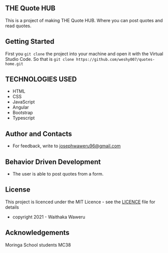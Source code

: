 ## THE Quote HUB
This is a project of making THE Quote HUB. Where you can post quotes and read quotes.

## Getting Started
First you `git clone` the project into your machine and open it with the Virtual Studio Code. 
So that is `git clone https://github.com/weshy007/quotes-home.git`

## TECHNOLOGIES USED
- HTML
- CSS 
- JavaScript
- Angular
- Bootstrap
- Typescript


## Author and Contacts
- For feedback, write to josephwaweru96@gmail.com

## Behavior Driven Development
- The user is able to post quotes from a form.


## License 
This project is licenced under the MIT Licence - see the [LICENCE](https://github.com/weshy007/quotes-home/blob/master/LICENCE "Licence") file for details 
- copyright 2021 - Waithaka Waweru 

## Acknowledgements
Moringa School students MC38